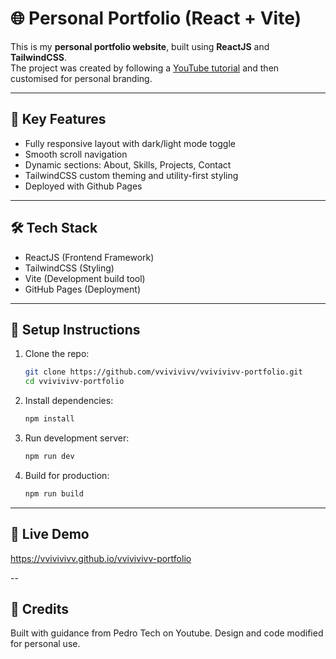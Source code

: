 # 🌐 Personal Portfolio (React + Vite)

This is my **personal portfolio website**, built using **ReactJS** and **TailwindCSS**.  
The project was created by following a [YouTube tutorial](https://www.youtube.com/watch?v=ifOJ0R5UQOc) and then customised for personal branding.

---

## 🚀 Key Features

- Fully responsive layout with dark/light mode toggle  
- Smooth scroll navigation  
- Dynamic sections: About, Skills, Projects, Contact  
- TailwindCSS custom theming and utility-first styling  
- Deployed with Github Pages

---

## 🛠 Tech Stack

- ReactJS (Frontend Framework)  
- TailwindCSS (Styling)  
- Vite (Development build tool)  
- GitHub Pages (Deployment)

---

## 🔧 Setup Instructions

1. Clone the repo:
   ```bash
   git clone https://github.com/vvivivivv/vvivivivv-portfolio.git
   cd vvivivivv-portfolio

2. Install dependencies:
   ```bash
   npm install

3. Run development server:
   ```bash
   npm run dev

4. Build for production:
   ```bash
   npm run build

---

## 🔗 Live Demo

https://vvivivivv.github.io/vvivivivv-portfolio

--

## 📝 Credits

Built with guidance from Pedro Tech on Youtube.
Design and code modified for personal use.